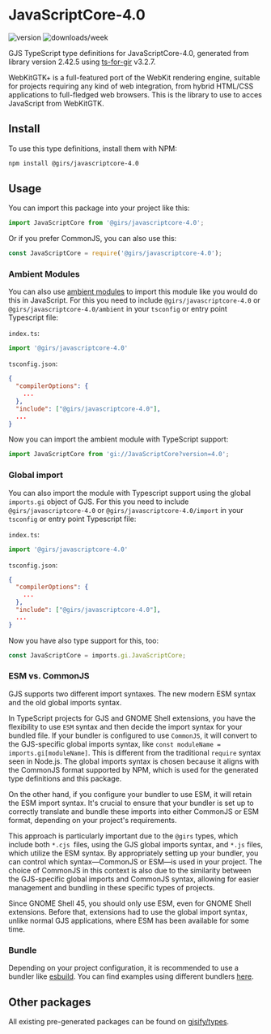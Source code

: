 
# JavaScriptCore-4.0

![version](https://img.shields.io/npm/v/@girs/javascriptcore-4.0)
![downloads/week](https://img.shields.io/npm/dw/@girs/javascriptcore-4.0)


GJS TypeScript type definitions for JavaScriptCore-4.0, generated from library version 2.42.5 using [ts-for-gir](https://github.com/gjsify/ts-for-gir) v3.2.7.

WebKitGTK+ is a full-featured port of the WebKit rendering engine, suitable for projects requiring any kind of web integration, from hybrid HTML/CSS applications to full-fledged web browsers. This is the library to use to acces JavaScript from WebKitGTK.

## Install

To use this type definitions, install them with NPM:
```bash
npm install @girs/javascriptcore-4.0
```

## Usage

You can import this package into your project like this:
```ts
import JavaScriptCore from '@girs/javascriptcore-4.0';
```

Or if you prefer CommonJS, you can also use this:
```ts
const JavaScriptCore = require('@girs/javascriptcore-4.0');
```

### Ambient Modules

You can also use [ambient modules](https://github.com/gjsify/ts-for-gir/tree/main/packages/cli#ambient-modules) to import this module like you would do this in JavaScript.
For this you need to include `@girs/javascriptcore-4.0` or `@girs/javascriptcore-4.0/ambient` in your `tsconfig` or entry point Typescript file:

`index.ts`:
```ts
import '@girs/javascriptcore-4.0'
```

`tsconfig.json`:
```json
{
  "compilerOptions": {
    ...
  },
  "include": ["@girs/javascriptcore-4.0"],
  ...
}
```

Now you can import the ambient module with TypeScript support: 

```ts
import JavaScriptCore from 'gi://JavaScriptCore?version=4.0';
```

### Global import

You can also import the module with Typescript support using the global `imports.gi` object of GJS.
For this you need to include `@girs/javascriptcore-4.0` or `@girs/javascriptcore-4.0/import` in your `tsconfig` or entry point Typescript file:

`index.ts`:
```ts
import '@girs/javascriptcore-4.0'
```

`tsconfig.json`:
```json
{
  "compilerOptions": {
    ...
  },
  "include": ["@girs/javascriptcore-4.0"],
  ...
}
```

Now you have also type support for this, too:

```ts
const JavaScriptCore = imports.gi.JavaScriptCore;
```


### ESM vs. CommonJS

GJS supports two different import syntaxes. The new modern ESM syntax and the old global imports syntax.

In TypeScript projects for GJS and GNOME Shell extensions, you have the flexibility to use `ESM` syntax and then decide the import syntax for your bundled file. If your bundler is configured to use `CommonJS`, it will convert to the GJS-specific global imports syntax, like `const moduleName = imports.gi[moduleName]`. This is different from the traditional `require` syntax seen in Node.js. The global imports syntax is chosen because it aligns with the CommonJS format supported by NPM, which is used for the generated type definitions and this package.

On the other hand, if you configure your bundler to use ESM, it will retain the ESM import syntax. It's crucial to ensure that your bundler is set up to correctly translate and bundle these imports into either CommonJS or ESM format, depending on your project's requirements.

This approach is particularly important due to the `@girs` types, which include both `*.cjs `files, using the GJS global imports syntax, and `*.js` files, which utilize the ESM syntax. By appropriately setting up your bundler, you can control which syntax—CommonJS or ESM—is used in your project. The choice of CommonJS in this context is also due to the similarity between the GJS-specific global imports and CommonJS syntax, allowing for easier management and bundling in these specific types of projects.

Since GNOME Shell 45, you should only use ESM, even for GNOME Shell extensions. Before that, extensions had to use the global import syntax, unlike normal GJS applications, where ESM has been available for some time.

### Bundle

Depending on your project configuration, it is recommended to use a bundler like [esbuild](https://esbuild.github.io/). You can find examples using different bundlers [here](https://github.com/gjsify/ts-for-gir/tree/main/examples).

## Other packages

All existing pre-generated packages can be found on [gjsify/types](https://github.com/gjsify/types).

